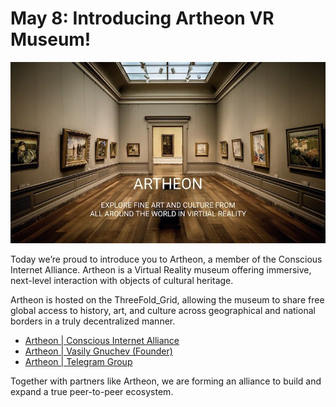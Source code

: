 # May 8: Introducing Artheon VR Museum!

![](img/artheonintro.jpeg)

Today we’re proud to introduce you to Artheon, a member of the Conscious Internet Alliance. Artheon is a Virtual Reality museum offering immersive, next-level interaction with objects of cultural heritage.

Artheon is hosted on the ThreeFold_Grid, allowing the museum to share free global access to history, art, and culture across geographical and national borders in a truly decentralized manner.

- [Artheon | Conscious Internet Alliance](https://www.consciousinternet.org/#/projects/artheon)
- [Artheon | Vasily Gnuchev (Founder)](https://www.consciousinternet.org/#/users/vasily_gnuchev)
- [Artheon | Telegram Group](https://t.me/artheon)

Together with partners like Artheon, we are forming an alliance to build and expand a true peer-to-peer ecosystem.
